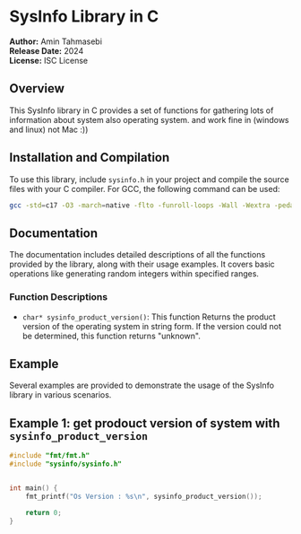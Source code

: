 # SysInfo Library in C

**Author:** Amin Tahmasebi  
**Release Date:** 2024  
**License:** ISC License


## Overview

This SysInfo library in C provides a set of functions for gathering lots of information about system also operating system. and work fine in (windows and linux) not Mac :))

## Installation and Compilation

To use this library, include `sysinfo.h` in your project and compile the source files with your C compiler. For GCC, the following command can be used:

```bash
gcc -std=c17 -O3 -march=native -flto -funroll-loops -Wall -Wextra -pedantic -s -o main ./main.c ./sysinfo/sysinfo.c
```

## Documentation

The documentation includes detailed descriptions of all the functions provided by the library, along with their usage examples. It covers basic operations like generating random integers within specified ranges.


### Function Descriptions

- `char* sysinfo_product_version()`: This function Returns the product version of the operating system in string form. If the version could not be determined, this function returns "unknown".


## Example 

Several examples are provided to demonstrate the usage of the SysInfo library in various scenarios.

## Example 1: get prodouct version of system with `sysinfo_product_version`

```c
#include "fmt/fmt.h"
#include "sysinfo/sysinfo.h"


int main() {
    fmt_printf("Os Version : %s\n", sysinfo_product_version());

    return 0;
}
```